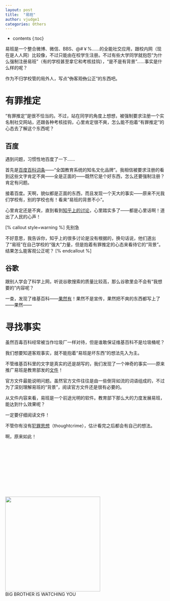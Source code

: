 ```yaml
---
layout: post
title:  "易班"
author: vjudge1
categories: Others
---
```

* contents
{:toc}

易班是一个整合微博、微信、BBS、@#￥%……的全能社交应用，跟校内网（现在是人人网）比较像，不过只能由在校学生注册。不过有些大学同学就抱怨“为什么强制注册易班”（有的学校甚至拿它和考核挂钩），“是不是有背景”……事实是什么样的呢？

作为不归学校管的局外人，写点“<s>伪</s>客观<s>伪</s>公正”的东西吧。




# 有罪推定

“有罪推定”是很不恰当的。不过，站在同学的角度上想想，被强制要求注册一个实名制社交网站，还跟各种考核挂钩，心里肯定很不爽，怎么能不抱着“有罪推定”的心态去了解这个东西呢？

## 百度

遇到问题，习惯性地百度了一下……

首先是[百度百科词条](http://baike.baidu.com/view/4320108.htm)——“全国教育系统的知名文化品牌”。我相信被要求注册的看到这些文字肯定不爽——全是正面的——既然它是个好东西，怎么还要强制注册？肯定有问题。

接着百度。天啊，貌似都是正面的东西，而且发现一个天大的事实——原来不光我们学校有，别的学校也有！看来“易班的背景不小”。

心里肯定还是不爽，直到看到[知乎上的讨论](https://www.zhihu.com/topic/19828760/newest)，心里踏实多了——都是心里话啊！道出了人民的心声！

[% callout style=warning %]
先别急

不好意思，我告诉你，知乎上的很多讨论是没有根据的，换句话说，他们道出了“易班”在自己学校的“强大”力量，但是抱着有罪推定的心态来看待它的“背景”。结果怎么能客观公正呢？
[% endcallout %]

## 谷歌

跟别人学会了科学上网，听说谷歌搜索的质量比较高，那么谷歌里会不会有“我想要的”内容呢？

一查，发现了维基百科——[果然有](https://zh.wikipedia.org/wiki/%E6%98%93%E7%8F%AD)！果然不是宣传，果然把不爽的东西都写上了——果然——

# 寻找事实

虽然百毒百科经常被当作垃圾厂一样对待，但是谁敢保证维基百科不是垃圾桶呢？

我们想要知道客观事实，就不能抱着“易班是坏东西”的想法先入为主。

不管维基百科里的文字是真实的还是胡写的，我们发现了一个神奇的事实——原来推广易班是教育部发的[文件](http://www.moe.edu.cn/publicfiles/business/htmlfiles/moe/moe_1779/201502/183854.html)！

官方文件最能说明问题。虽然官方文件往往是由一些倒背如流的词语组成的，不过为了深刻理解易班的“背景”，阅读官方文件还是很有必要的。

从文件内容来看，易班是一个前途光明的软件。教育部下那么大的力度发展易班，能达到什么效果呢？

一定要仔细阅读文件！

不管你有没有[犯罪思想](https://zh.wikipedia.org/wiki/%E7%8A%AF%E7%BD%AA%E6%80%9D%E6%83%B3)（thoughtcrime），估计看完之后都会有自己的想法。

啊，原来如此！

<br><br><br><br><br><br><br><br><br>

<div class="text-center">
<img src="{{site.baseurl}}/img/telescreen.jpg" style="width:300px;"><br>
BIG BROTHER IS WATCHING YOU
</div>
